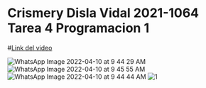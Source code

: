 # Crismery Disla Vidal 2021-1064 Tarea 4 Programacion 1

#[Link del video](https://youtu.be/Shm0H9pBROw)

![WhatsApp Image 2022-04-10 at 9 44 29 AM](https://user-images.githubusercontent.com/102930928/162597702-8291f677-0bb9-47ca-8be8-2e444d6d753e.jpeg)
![WhatsApp Image 2022-04-10 at 9 45 55 AM](https://user-images.githubusercontent.com/102930928/162597737-17aae71c-9749-4b09-b8b6-6db46489b480.jpeg)
![WhatsApp Image 2022-04-10 at 9 44 44 AM](https://user-images.githubusercontent.com/102930928/162597739-5ce72c3b-183c-4108-b2e5-4f3e22800177.jpeg)
![1](https://user-images.githubusercontent.com/102930928/162597794-2e92b1aa-1f0a-4c3f-a2d9-0aab6dfdb491.png)



